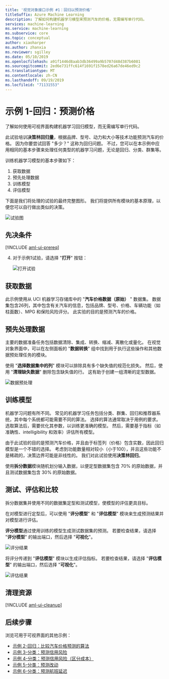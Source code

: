 ```yaml
---
title: '视觉对象接口示例 #1：回归以预测价格'
titleSuffix: Azure Machine Learning
description: 了解如何构建机器学习模型来预测汽车的价格，无需编写单行代码。
services: machine-learning
ms.service: machine-learning
ms.subservice: core
ms.topic: conceptual
author: xiaoharper
ms.author: zhanxia
ms.reviewer: sgilley
ms.date: 05/10/2019
ms.openlocfilehash: a91f1446d8aab3db36499a9b5707d48d387b6081
ms.sourcegitcommit: 2ed6e731ffc614f1691f1578ed26a67de46ed9c2
ms.translationtype: MT
ms.contentlocale: zh-CN
ms.lasthandoff: 09/19/2019
ms.locfileid: "71131553"
---
```

# <a name="sample-1---regression-predict-price"></a>示例 1-回归：预测价格

了解如何使用可视界面构建机器学习回归模型，而无需编写单行代码。

此试验培训**决策林回归量**，根据品牌、型号、动力和大小等技术功能预测汽车的价格。 因为你要尝试回答 "多少？" 这称为回归问题。 不过，您可以在本示例中应用相同的基本步骤来处理任何类型的机器学习问题，无论是回归、分类、群集等。

训练机器学习模型的基本步骤如下：

1. 获取数据
1. 预先处理数据
1. 训练模型
1. 评估模型

下面是我们将处理的试验的最终完整图形。 我们将提供所有模块的基本原理，以便您可以自行做出类似的决策。

![试验图](media/how-to-ui-sample-regression-predict-automobile-price-basic/overall-graph.png)

## <a name="prerequisites"></a>先决条件

[!INCLUDE [aml-ui-prereq](../../../includes/aml-ui-prereq.md)]

4. 对于示例1试验，请选择 "**打开**" 按钮：

    ![打开试验](media/how-to-ui-sample-regression-predict-automobile-price-basic/open-sample1.png)

## <a name="get-the-data"></a>获取数据

此示例使用从 UCI 机器学习存储库中的 "**汽车价格数据（原始）** " 数据集。 数据集包含26列，其中包含有关汽车的信息，包括品牌、型号、价格、车辆功能（如柱面数）、MPG 和保险风险评分。 此实验的目的是预测汽车的价格。

## <a name="pre-process-the-data"></a>预先处理数据

主要的数据准备任务包括数据清除、集成、转换、缩减、离散化或量化。 在视觉对象界面中，可以在左侧面板的 "**数据转换**" 组中找到用于执行这些操作和其他数据预处理任务的模块。

使用 "**选择数据集中的列**" 模块可以排除具有多个缺失值的规范化损失。 然后，使用 "**清理缺失数据**" 删除包含缺失值的行。 这有助于创建一组清晰的定型数据。

![数据预处理](./media/how-to-ui-sample-regression-predict-automobile-price-basic/data-processing.png)

## <a name="train-the-model"></a>训练模型

机器学习问题有所不同。 常见的机器学习任务包括分类、群集、回归和推荐器系统，其中每个系统都可能需要不同的算法。 选择的算法通常取决于用例的要求。 选取算法后，需要优化其参数，以训练更准确的模型。 然后，需要基于指标（如准确性、intelligibility 和效率）评估所有模型。

由于此试验的目的是预测汽车价格，并且由于标签列（价格）包含实数，因此回归模型是一个不错的选择。 考虑到功能数量相对较小（小于100），并且这些功能不是稀疏的，决策边界可能是非线性的。 我们对此试验使用**决策林回归**。

使用**拆分数据**模块随机划分输入数据，以便定型数据集包含 70% 的原始数据，并且测试数据集包含 30% 的原始数据。

## <a name="test-evaluate-and-compare"></a>测试、评估和比较

拆分数据集并使用不同的数据集定型和测试模型，使模型的评估更具目标。

在对模型进行定型后，可以使用 "**评分模型**" 和 "**评估模型**" 模块来生成预测结果并对模型进行评估。

**评分模型**通过使用训练的模型生成测试数据集的预测。 若要检查结果，请选择 "**评分模型**" 的输出端口，然后选择 "**可视化**"。

![评分结果](./media/how-to-ui-sample-regression-predict-automobile-price-basic/score-result.png)

将评分传递到 "**评估模型**" 模块以生成评估指标。 若要检查结果，请选择 "**评估模型**" 的输出端口，然后选择 "**可视化**"。

![评估结果](./media/how-to-ui-sample-regression-predict-automobile-price-basic/evaluate-result.png)

## <a name="clean-up-resources"></a>清理资源

[!INCLUDE [aml-ui-cleanup](../../../includes/aml-ui-cleanup.md)]

## <a name="next-steps"></a>后续步骤

浏览可用于可视界面的其他示例：

- [示例 2-回归：比较汽车价格预测的算法](how-to-ui-sample-regression-predict-automobile-price-compare-algorithms.md)
- [示例 3-分类：预测信用风险](how-to-ui-sample-classification-predict-credit-risk-basic.md)
- [示例 4-分类：预测信用风险（区分成本）](how-to-ui-sample-classification-predict-credit-risk-cost-sensitive.md)
- [示例 5-分类：预测改动](how-to-ui-sample-classification-predict-churn.md)
- [示例 6-分类：预测航班延迟](how-to-ui-sample-classification-predict-flight-delay.md)

